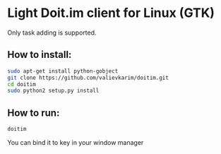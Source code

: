 Light Doit.im client for Linux (GTK)
====================================

Only task adding is supported.

How to install:
---------------

```bash
sudo apt-get install python-gobject
git clone https://github.com/valievkarim/doitim.git
cd doitim
sudo python2 setup.py install
```

How to run:
-----------

```bash
doitim
```

You can bind it to key in your window manager
